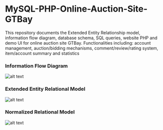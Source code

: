 # MySQL-PHP-Online-Auction-Site-GTBay
This repository documents the Extended Entity Relationship model, information flow diagram, database schema, SQL queries, website PHP and demo UI for online auction site GTBay.  Functionalities including: account management, auction/bidding mechanisms, comment/review/rating system, item/account summary and statistics

### Information Flow Diagram

![alt text](https://github.com/bigbagy/Database-MySQL/blob/master/EER/database1.png
)

### Extended Entity Relational Model
![alt text](https://github.com/bigbagy/Database-MySQL/blob/master/EER/database2.png
)

### Normalized Relational Model
![alt text](https://github.com/bigbagy/Database-MySQL/blob/master/EER/relational%20model.png
)


